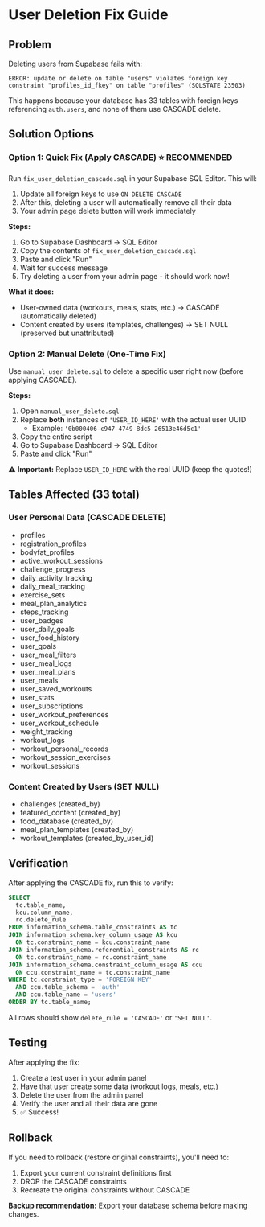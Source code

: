 # User Deletion Fix Guide

## Problem
Deleting users from Supabase fails with:
```
ERROR: update or delete on table "users" violates foreign key constraint "profiles_id_fkey" on table "profiles" (SQLSTATE 23503)
```

This happens because your database has 33 tables with foreign keys referencing `auth.users`, and none of them use CASCADE delete.

## Solution Options

### Option 1: Quick Fix (Apply CASCADE) ⭐ RECOMMENDED

Run `fix_user_deletion_cascade.sql` in your Supabase SQL Editor. This will:
1. Update all foreign keys to use `ON DELETE CASCADE`
2. After this, deleting a user will automatically remove all their data
3. Your admin page delete button will work immediately

**Steps:**
1. Go to Supabase Dashboard → SQL Editor
2. Copy the contents of `fix_user_deletion_cascade.sql`
3. Paste and click "Run"
4. Wait for success message
5. Try deleting a user from your admin page - it should work now!

**What it does:**
- User-owned data (workouts, meals, stats, etc.) → CASCADE (automatically deleted)
- Content created by users (templates, challenges) → SET NULL (preserved but unattributed)

### Option 2: Manual Delete (One-Time Fix)

Use `manual_user_delete.sql` to delete a specific user right now (before applying CASCADE).

**Steps:**
1. Open `manual_user_delete.sql`
2. Replace **both** instances of `'USER_ID_HERE'` with the actual user UUID
   - Example: `'0b000406-c947-4749-8dc5-26513e46d5c1'`
3. Copy the entire script
4. Go to Supabase Dashboard → SQL Editor
5. Paste and click "Run"

⚠️ **Important:** Replace `USER_ID_HERE` with the real UUID (keep the quotes!)

## Tables Affected (33 total)

### User Personal Data (CASCADE DELETE)
- profiles
- registration_profiles
- bodyfat_profiles
- active_workout_sessions
- challenge_progress
- daily_activity_tracking
- daily_meal_tracking
- exercise_sets
- meal_plan_analytics
- steps_tracking
- user_badges
- user_daily_goals
- user_food_history
- user_goals
- user_meal_filters
- user_meal_logs
- user_meal_plans
- user_meals
- user_saved_workouts
- user_stats
- user_subscriptions
- user_workout_preferences
- user_workout_schedule
- weight_tracking
- workout_logs
- workout_personal_records
- workout_session_exercises
- workout_sessions

### Content Created by Users (SET NULL)
- challenges (created_by)
- featured_content (created_by)
- food_database (created_by)
- meal_plan_templates (created_by)
- workout_templates (created_by_user_id)

## Verification

After applying the CASCADE fix, run this to verify:

```sql
SELECT 
  tc.table_name,
  kcu.column_name,
  rc.delete_rule
FROM information_schema.table_constraints AS tc
JOIN information_schema.key_column_usage AS kcu
  ON tc.constraint_name = kcu.constraint_name
JOIN information_schema.referential_constraints AS rc
  ON tc.constraint_name = rc.constraint_name
JOIN information_schema.constraint_column_usage AS ccu
  ON ccu.constraint_name = tc.constraint_name
WHERE tc.constraint_type = 'FOREIGN KEY'
  AND ccu.table_schema = 'auth'
  AND ccu.table_name = 'users'
ORDER BY tc.table_name;
```

All rows should show `delete_rule = 'CASCADE'` or `'SET NULL'`.

## Testing

After applying the fix:

1. Create a test user in your admin panel
2. Have that user create some data (workout logs, meals, etc.)
3. Delete the user from the admin panel
4. Verify the user and all their data are gone
5. ✅ Success!

## Rollback

If you need to rollback (restore original constraints), you'll need to:
1. Export your current constraint definitions first
2. DROP the CASCADE constraints
3. Recreate the original constraints without CASCADE

**Backup recommendation:** Export your database schema before making changes.
